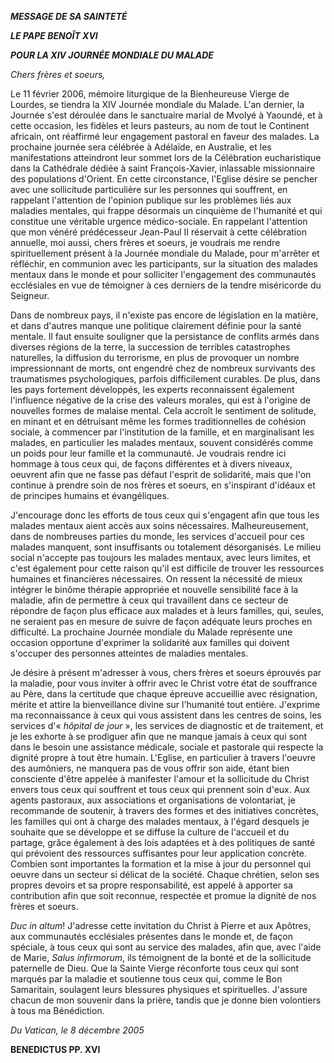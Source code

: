 ***MESSAGE DE SA SAINTETÉ***

***LE PAPE BENOÎT XVI***

***POUR LA XIV JOURNÉE MONDIALE DU MALADE***

*Chers frères et soeurs,*

Le 11 février 2006, mémoire liturgique de la Bienheureuse Vierge de Lourdes, se tiendra la XIV Journée mondiale du Malade. L'an dernier, la Journée s'est déroulée dans le sanctuaire marial de Mvolyé à Yaoundé, et à cette occasion, les fidèles et leurs pasteurs, au nom de tout le Continent africain, ont réaffirmé leur engagement pastoral en faveur des malades. La prochaine journée sera célébrée à Adélaïde, en Australie, et les manifestations atteindront leur sommet lors de la Célébration eucharistique dans la Cathédrale dédiée à saint François-Xavier, inlassable missionnaire des populations d'Orient. En cette circonstance, l'Eglise désire se pencher avec une sollicitude particulière sur les personnes qui souffrent, en rappelant l'attention de l'opinion publique sur les problèmes liés aux maladies mentales, qui frappe désormais un cinquième de l'humanité et qui constitue une véritable urgence médico-sociale. En rappelant l'attention que mon vénéré prédécesseur Jean-Paul II réservait à cette célébration annuelle, moi aussi, chers frères et soeurs, je voudrais me rendre spirituellement présent à la Journée mondiale du Malade, pour m'arrêter et réfléchir, en communion avec les participants, sur la situation des malades mentaux dans le monde et pour solliciter l'engagement des communautés ecclésiales en vue de témoigner à ces derniers de la tendre miséricorde du Seigneur.

Dans de nombreux pays, il n'existe pas encore de législation en la matière, et dans d'autres manque une politique clairement définie pour la santé mentale. Il faut ensuite souligner que la persistance de conflits armés dans diverses régions de la terre, la succession de terribles catastrophes naturelles, la diffusion du terrorisme, en plus de provoquer un nombre impressionnant de morts, ont engendré chez de nombreux survivants des traumatismes psychologiques, parfois difficilement curables. De plus, dans les pays fortement développés, les experts reconnaissent également l'influence négative de la crise des valeurs morales, qui est à l'origine de nouvelles formes de malaise mental. Cela accroît le sentiment de solitude, en minant et en détruisant même les formes traditionnelles de cohésion sociale, à commencer par l'institution de la famille, et en marginalisant les malades, en particulier les malades mentaux, souvent considérés comme un poids pour leur famille et la communauté. Je voudrais rendre ici hommage à tous ceux qui, de façons différentes et à divers niveaux, oeuvrent afin que ne fasse pas défaut l'esprit de solidarité, mais que l'on continue à prendre soin de nos frères et soeurs, en s'inspirant d'idéaux et de principes humains et évangéliques.

J'encourage donc les efforts de tous ceux qui s'engagent afin que tous les malades mentaux aient accès aux soins nécessaires. Malheureusement, dans de nombreuses parties du monde, les services d'accueil pour ces malades manquent, sont insuffisants ou totalement désorganisés. Le milieu social n'accepte pas toujours les malades mentaux, avec leurs limites, et c'est également pour cette raison qu'il est difficile de trouver les ressources humaines et financières nécessaires. On ressent la nécessité de mieux intégrer le binôme thérapie appropriée et nouvelle sensibilité face à la maladie, afin de permettre à ceux qui travaillent dans ce secteur de répondre de façon plus efficace aux malades et à leurs familles, qui, seules, ne seraient pas en mesure de suivre de façon adéquate leurs proches en difficulté. La prochaine Journée mondiale du Malade représente une occasion opportune d'exprimer la solidarité aux familles qui doivent s'occuper des personnes atteintes de maladies mentales.

Je désire à présent m'adresser à vous, chers frères et soeurs éprouvés par la maladie, pour vous inviter à offrir avec le Christ votre état de souffrance au Père, dans la certitude que chaque épreuve accueillie avec résignation, mérite et attire la bienveillance divine sur l'humanité tout entière. J'exprime ma reconnaissance à ceux qui vous assistent dans les centres de soins, les services d'« *hôpital de jour* », les services de diagnostic et de traitement, et je les exhorte à se prodiguer afin que ne manque jamais à ceux qui sont dans le besoin une assistance médicale, sociale et pastorale qui respecte la dignité propre à tout être humain. L'Eglise, en particulier à travers l'oeuvre des aumôniers, ne manquera pas de vous offrir son aide, étant bien consciente d'être appelée à manifester l'amour et la sollicitude du Christ envers tous ceux qui souffrent et tous ceux qui prennent soin d'eux. Aux agents pastoraux, aux associations et organisations de volontariat, je recommande de soutenir, à travers des formes et des initiatives concrètes, les familles qui ont à charge des malades mentaux, à l'égard desquels je souhaite que se développe et se diffuse la culture de l'accueil et du partage, grâce également à des lois adaptées et à des politiques de santé qui prévoient des ressources suffisantes pour leur application concrète. Combien sont importantes la formation et la mise à jour du personnel qui oeuvre dans un secteur si délicat de la société. Chaque chrétien, selon ses propres devoirs et sa propre responsabilité, est appelé à apporter sa contribution afin que soit reconnue, respectée et promue la dignité de nos frères et soeurs.

*Duc in altum*! J'adresse cette invitation du Christ à Pierre et aux Apôtres, aux communautés ecclésiales présentes dans le monde et, de façon spéciale, à tous ceux qui sont au service des malades, afin que, avec l'aide de Marie, *Salus infirmorum*, ils témoignent de la bonté et de la sollicitude paternelle de Dieu. Que la Sainte Vierge réconforte tous ceux qui sont marqués par la maladie et soutienne tous ceux qui, comme le Bon Samaritain, soulagent leurs blessures physiques et spirituelles. J'assure chacun de mon souvenir dans la prière, tandis que je donne bien volontiers à tous ma Bénédiction.

*Du Vatican, le 8 décembre 2005*

**BENEDICTUS PP. XVI**